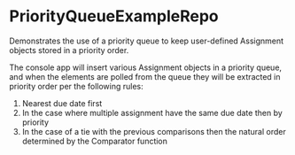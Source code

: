 # PriorityQueueExampleRepo
Demonstrates the use of a priority queue to keep user-defined Assignment objects stored in a priority order.

The console app will insert various Assignment objects in a priority queue, and when the elements are polled
from the queue they will be extracted in priority order per the following rules:
1. Nearest due date first
2. In the case where multiple assignment have the same due date then by priority
3. In the case of a tie with the previous comparisons then the
   natural order determined by the Comparator function
